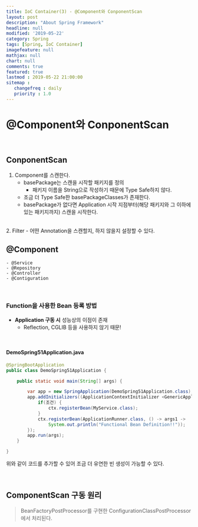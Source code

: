 ```yaml
---
title: IoC Container(3) - @Component와 ConponentScan
layout: post
description: "About Spring Framework"
headline: null
modified: '2019-05-22'
category: Spring
tags: [Spring, IoC Container]
imagefeature: null
mathjax: null
chart: null
comments: true
featured: true
lastmod : 2019-05-22 21:00:00
sitemap :  
   changefreq : daily
   priority : 1.0
---
```


# @Component와 ConponentScan  

<br />
    
## ConponentScan  
  
1. Component를 스캔한다.  
    - basePackage는 스캔을 시작할 패키지를 정의  
        - 패키지 이름을 String으로 작성하기 때문에 Type Safe하지 않다.  
    - 조금 더 Type Safe한 basePackageClasses가 존재한다.  
    - basePackage가 없다면 Application 시작 지점부터(해당 패키지와 그 이하에 있는 패키지까지) 스캔을 시작한다.  
<br />  
2. Filter - 어떤 Annotation을 스캔할지, 하지 않을지 설정할 수 있다.
  
<br />

## @Component  
  
    - @Service
    - @Repository
    - @Controller
    - @Contiguration

<br />

### Function을 사용한 Bean 등록 방법  
  
- **Application 구동 시** 성능상의 이점이 존재
    - Reflection, CGLIB 등을 사용하지 않기 때문!
  
<br />

#### DemoSpring51Application.java
  
```java
@SpringBootApplication
public class DemoSpring51Application {

    public static void main(String[] args) {

        var app = new SpringApplication(DemoSpring51Application.class);
        app.addInitializers((ApplicationContextInitializer <GenericApplicationContext>) ctx -> {
            if(조건) {
                ctx.registerBean(MyService.class);
            }
            ctx.registerBean(ApplicationRunner.class, () -> args1 -> 
                System.out.println("Functional Bean Definition!!"));
        });
        app.run(args);
    }

}
```  
  
위와 같이 코드를 추가할 수 있어 조금 더 유연한 빈 생성이 가능할 수 있다.  
  
<br />
  
## ComponentScan 구동 원리  
  
> BeanFactoryPostProcessor를 구현한 ConfigurationClassPostProcessor에서 처리된다.  
  
